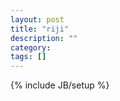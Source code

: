 ```yaml
---
layout: post
title: "riji"
description: ""
category: 
tags: []
---
```

{% include JB/setup %}
